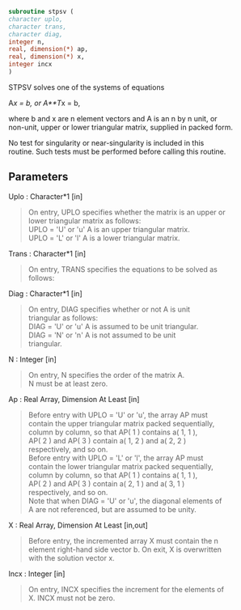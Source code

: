 ```fortran  
subroutine stpsv (  
character uplo,  
character trans,  
character diag,  
integer n,  
real, dimension(*) ap,  
real, dimension(*) x,  
integer incx  
)  
```  
  
STPSV  solves one of the systems of equations  
  
A*x = b,   or   A**T*x = b,  
  
where b and x are n element vectors and A is an n by n unit, or  
non-unit, upper or lower triangular matrix, supplied in packed form.  
  
No test for singularity or near-singularity is included in this  
routine. Such tests must be performed before calling this routine.  
  
## Parameters  
Uplo : Character*1 [in]  
> On entry, UPLO specifies whether the matrix is an upper or  
> lower triangular matrix as follows:  
> UPLO = 'U' or 'u'   A is an upper triangular matrix.  
> UPLO = 'L' or 'l'   A is a lower triangular matrix.  
  
Trans : Character*1 [in]  
> On entry, TRANS specifies the equations to be solved as  
> follows:  
  
Diag : Character*1 [in]  
> On entry, DIAG specifies whether or not A is unit  
> triangular as follows:  
> DIAG = 'U' or 'u'   A is assumed to be unit triangular.  
> DIAG = 'N' or 'n'   A is not assumed to be unit  
> triangular.  
  
N : Integer [in]  
> On entry, N specifies the order of the matrix A.  
> N must be at least zero.  
  
Ap : Real Array, Dimension At Least [in]  
> Before entry with  UPLO = 'U' or 'u', the array AP must  
> contain the upper triangular matrix packed sequentially,  
> column by column, so that AP( 1 ) contains a( 1, 1 ),  
> AP( 2 ) and AP( 3 ) contain a( 1, 2 ) and a( 2, 2 )  
> respectively, and so on.  
> Before entry with UPLO = 'L' or 'l', the array AP must  
> contain the lower triangular matrix packed sequentially,  
> column by column, so that AP( 1 ) contains a( 1, 1 ),  
> AP( 2 ) and AP( 3 ) contain a( 2, 1 ) and a( 3, 1 )  
> respectively, and so on.  
> Note that when  DIAG = 'U' or 'u', the diagonal elements of  
> A are not referenced, but are assumed to be unity.  
  
X : Real Array, Dimension At Least [in,out]  
> Before entry, the incremented array X must contain the n  
> element right-hand side vector b. On exit, X is overwritten  
> with the solution vector x.  
  
Incx : Integer [in]  
> On entry, INCX specifies the increment for the elements of  
> X. INCX must not be zero.  
  
